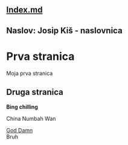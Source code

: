 [Index.md](https://github.com/fpehar/ATP22/blob/main/index.md)
---
Naslov: Josip Kiš - naslovnica
---

# Prva stranica
Moja prva stranica

## Druga stranica
**Bing chilling**  

China Numbah Wan

[God Damn](https://www.youtube.com/watch?v=bgBKEr5BYbw)  
Bruh
